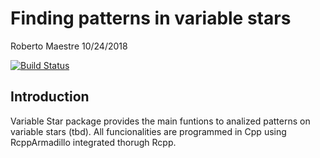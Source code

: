 Finding patterns in variable stars
================
Roberto Maestre
10/24/2018

[![Build Status](https://travis-ci.org/rmaestre/variableStars.svg?branch=master)](https://travis-ci.com/rmaestre/variableStars)

Introduction
------------

Variable Star package provides the main funtions to analized patterns on variable stars (tbd). All funcionalities are programmed in Cpp using RcppArmadillo integrated thorugh Rcpp.
